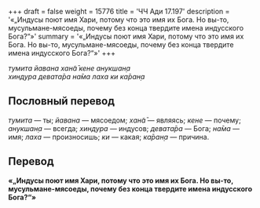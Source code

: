 +++
draft = false
weight = 15776
title = 'ЧЧ Ади 17.197'
description = '«„Индусы поют имя Хари, потому что это имя их Бога. Но вы-то, мусульмане-мясоеды, почему без конца твердите имена индусского Бога?“»'
summary = '«„Индусы поют имя Хари, потому что это имя их Бога. Но вы-то, мусульмане-мясоеды, почему без конца твердите имена индусского Бога?“»'
+++

_тумита йавана хан̃а̄ кене анукшан̣а  
хиндура девата̄ра на̄ма лаха ки ка̄ран̣а_

## Пословный перевод

_тумита_ — ты; _йавана_ — мясоедом; _хан̃а̄_ — являясь; _кене_ — почему; _анукшан̣а_ — всегда; _хиндура_ — индусов; _девата̄ра_ — Бога; _на̄ма_ — имя; _лаха_ — произносишь; _ки_ — какая; _ка̄ран̣а_ — причина.

## Перевод

**«„Индусы поют имя Хари, потому что это имя их Бога. Но вы-то, мусульмане-мясоеды, почему без конца твердите имена индусского Бога?“»**
